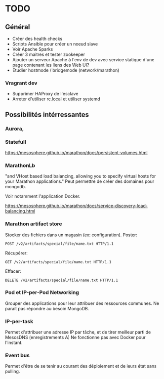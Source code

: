 # TODO

## Général

- Créer des health checks
- Scripts Ansible pour créer un noeud slave
- Voir Apache Sparks
- Créer 3 maitres et tester zookeeper
- Ajouter un serveur Apache à l'env de dev avec service statique d'une page contenant les liens des Web UI?
- Etudier hostmode / bridgemode (network/marathon)

### Vragrant dev

- Supprimer HAProxy de l'esclave
- Arreter d'utiliser rc.local et utiliser systemd

## Possibilités intérressantes

### Aurora,

### Statefull

https://mesosphere.github.io/marathon/docs/persistent-volumes.html

### MarathonLb

"and VHost based load balancing, allowing you to specify virtual hosts for your Marathon applications."
Peut permettre de créer des domaines pour mongodb.

Voir notamment l'application Docker.

https://mesosphere.github.io/marathon/docs/service-discovery-load-balancing.html

### Marathon artifact store

Stocker des fichiers dans un magasin (ex: configuration).
Poster:

    POST /v2/artifacts/special/file/name.txt HTTP/1.1
    
Récupérer:

    GET /v2/artifacts/special/file/name.txt HTTP/1.1
    
Effacer:
    
    DELETE /v2/artifacts/special/file/name.txt HTTP/1.1


### Pod et IP-per-Pod Networking

Grouper des applications pour leur attribuer des ressources communes. Ne parait pas répondre au besoin MongoDB.
    
### IP-per-task

Permet d'attribuer une adresse IP par tâche, et de tirer meilleur parti de MesosDNS (enregistrements A)
Ne fonctionne pas avec Docker pour l'instant.

### Event bus

Permet d'être de se tenir au courant des déploiement et de leurs état sans pulling. 